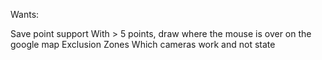 Wants:

Save point support
With > 5 points, draw where the mouse is over on the google map
Exclusion Zones
Which cameras work and not state
